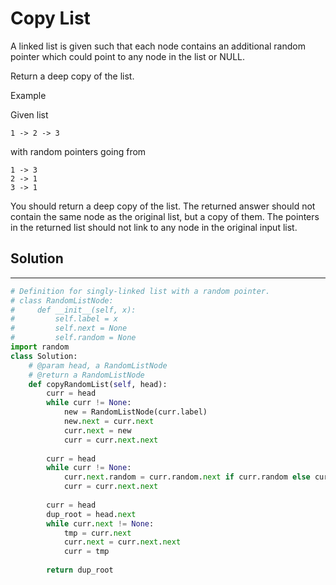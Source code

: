 <h1>Copy List</h1>

<p>A linked list is given such that each node contains an additional random pointer which could point to any node in the list or NULL.

Return a deep copy of the list.

Example

Given list

    1 -> 2 -> 3
with random pointers going from

    1 -> 3
    2 -> 1
    3 -> 1
You should return a deep copy of the list. The returned answer should not contain the same node as the original list, but a copy of them. The pointers in the returned list should not link to any node in the original input list.
</p>

<h2>Solution</h2>

***

```python
# Definition for singly-linked list with a random pointer.
# class RandomListNode:
#     def __init__(self, x):
#         self.label = x
#         self.next = None
#         self.random = None
import random
class Solution:
    # @param head, a RandomListNode
    # @return a RandomListNode
    def copyRandomList(self, head):
        curr = head
        while curr != None: 
            new = RandomListNode(curr.label) 
            new.next = curr.next
            curr.next = new 
            curr = curr.next.next
      
        curr = head
        while curr != None: 
            curr.next.random = curr.random.next if curr.random else curr.random
            curr = curr.next.next
            
        curr = head
        dup_root = head.next
        while curr.next != None: 
            tmp = curr.next
            curr.next = curr.next.next
            curr = tmp 
      
        return dup_root 
```